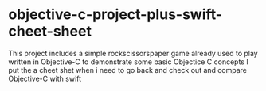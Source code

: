 # objective-c-project-plus-swift-cheet-sheet

This project includes a simple rockscissorspaper game already used to play written in Objective-C to demonstrate some basic Objectice C concepts
I put the a cheet shet when i need to go back and check out and compare Objective-C with swift 
